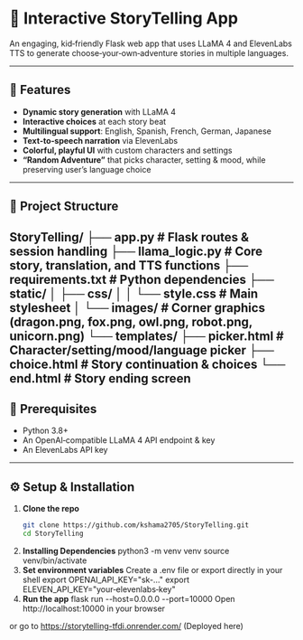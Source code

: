 # 🌈 Interactive StoryTelling App

An engaging, kid‑friendly Flask web app that uses LLaMA 4 and ElevenLabs TTS to generate choose‑your‑own‑adventure stories in multiple languages.

---

## 🚀 Features

- **Dynamic story generation** with LLaMA 4  
- **Interactive choices** at each story beat  
- **Multilingual support**: English, Spanish, French, German, Japanese  
- **Text‑to‑speech narration** via ElevenLabs  
- **Colorful, playful UI** with custom characters and settings  
- **“Random Adventure”** that picks character, setting & mood, while preserving user’s language choice  

---

## 📂 Project Structure

StoryTelling/
├── app.py # Flask routes & session handling
├── llama_logic.py # Core story, translation, and TTS functions
├── requirements.txt # Python dependencies
├── static/
│ ├── css/
│ │ └── style.css # Main stylesheet
│ └── images/ # Corner graphics (dragon.png, fox.png, owl.png, robot.png, unicorn.png)
└── templates/
├── picker.html # Character/setting/mood/language picker
├── choice.html # Story continuation & choices
└── end.html # Story ending screen
---

## 🔧 Prerequisites

- Python 3.8+  
- An OpenAI‑compatible LLaMA 4 API endpoint & key  
- An ElevenLabs API key  

---

## ⚙️ Setup & Installation

1. **Clone the repo**  
   ```bash
   git clone https://github.com/kshama2705/StoryTelling.git
   cd StoryTelling
2. **Installing Dependencies**
   python3 -m venv venv
   source venv/bin/activate
3. **Set environment variables**
   Create a .env file or export directly in your shell
   export OPENAI_API_KEY="sk-…"
   export ELEVEN_API_KEY="your‑elevenlabs‑key"
4. **Run the app**
   flask run --host=0.0.0.0 --port=10000
   Open http://localhost:10000 in your browser
   
  or go to https://storytelling-tfdi.onrender.com/ (Deployed here)
 

